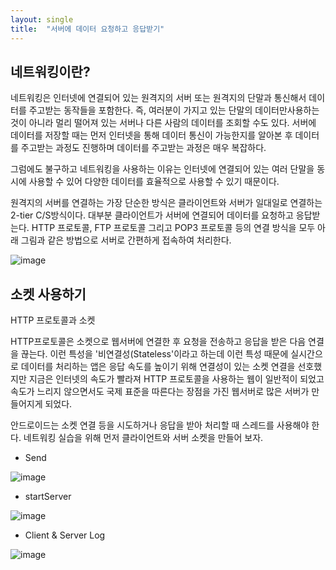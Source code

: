 ```yaml
---
layout: single
title:  "서버에 데이터 요청하고 응답받기"
---
```



## 네트워킹이란?   

네트워킹은 인터넷에 연결되어 있는 원격지의 서버 또는 원격지의 단말과 통신해서 데이터를 주고받는 동작들을 포함한다. 즉, 여러분이 가지고 있는 단말의 데이터만사용하는 것이 아니라 멀리 떨어져 있는 서버나 다른 사람의 데이터를 조회할 수도 있다. 서버에 데이터를 저장할 때는 먼저 인터넷을 통해 데이터 통신이 가능한지를 알아본 후 데이터를 주고받는 과정도 진행하며 데이터를 주고받는 과정은 매우 복잡하다.

그럼에도 불구하고 네트워킹을 사용하는 이유는 인터넷에 연결되어 있는 여러 단말을 동시에 사용할 수 있어 다양한 데이터를 효율적으로 사용할 수 있기 때문이다.

 

원격지의 서버를 연결하는 가장 단순한 방식은 클라이언트와 서버가 일대일로 연결하는 2-tier C/S방식이다. 대부분 클라이언트가 서버에 연결되어 데이터를 요청하고 응답받는다. HTTP 프로토콜, FTP 프로토콜 그리고 POP3 프로토콜 등의 연결 방식을 모두 아래 그림과 같은 방법으로 서버로 간편하게 접속하여 처리한다.   

![image](https://user-images.githubusercontent.com/73388615/144775177-6e22238e-9eea-4de1-8980-539bb705408c.png)


## 소켓 사용하기


HTTP 프로토콜과 소켓

HTTP프로토콜은 소켓으로 웹서버에 연결한 후 요청을 전송하고 응답을 받은 다음 연결을 끊는다. 이런 특성을 '비연결성(Stateless'이라고 하는데 이런 특성 때문에 실시간으로 데이터를 처리하는 앱은 응답 속도를 높이기 위해 연결성이 있는 소켓 연결을 선호했지만 지금은 인터넷의 속도가 빨라져 HTTP 프로토콜을 사용하는 웹이 일반적이 되었고 속도가 느리지 않으면서도 국제 표준을 따른다는 장점을 가진 웹서버로 많은 서버가 만들어지게 되었다.

 
안드로이드는 소켓 연결 등을 시도하거나 응답을 받아 처리할 때 스레드를 사용해야 한다. 네트워킹 실습을 위해 먼저 클라이언트와 서버 소켓을 만들어 보자. 


- Send    

![image](https://user-images.githubusercontent.com/73388615/144776034-f65e6b9a-b2bb-40ad-8c25-b7138399f234.png)

- startServer   

![image](https://user-images.githubusercontent.com/73388615/144776095-7a80be77-2b24-4a64-9bd9-f6755b145136.png)


- Client & Server Log    

![image](https://user-images.githubusercontent.com/73388615/144776232-8e9c717c-788a-434e-ae88-b130b709e882.png)






